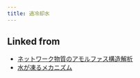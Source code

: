 ```yaml
---
title: 過冷却水
---
```

## Linked from

* [ネットワーク物質のアモルファス構造解析](/ネットワーク物質のアモルファス構造解析)
* [水が凍るメカニズム](/水が凍るメカニズム)
